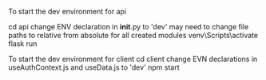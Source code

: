 To start the dev environment for api

cd api
change ENV declaration in **init**.py to 'dev'
may need to change file paths to relative from absolute for all created modules
venv\Scripts\activate
flask run

To start the dev environment for client
cd client
change EVN declarations in useAuthContext.js and useData.js to 'dev'
npm start
